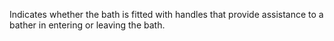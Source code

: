 Indicates whether the bath is fitted with handles that provide assistance to a bather in entering or leaving the bath.